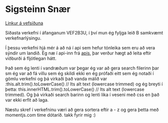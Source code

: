# Sigsteinn Snær

[Linkur á vefsíðuna](http://tsuts.tskoli.is/2t/2811992349/vef2b/lokaverkefni_2/index.html)

Síðasta verkefni í áfanganum VEF2B3U, í því mun ég fyljga leið B samkvæmt verkefnarlýsingu.

Í þessu verkefni hjá mér á að ná í api sem hefur tónleika sem eru að vera sýndir um landið.
Ég næ í api-inn frá [apis](http://docs.apis.is/#endpoint-concerts), þar verður hægt að leita eftir viðburði á fljótlegan hátt.


Það sem ég lenti í vandræðum var þegar ég var að gera search filerinn þar sm ég var að fá villu sem ég skildi ekki en ég prófaði eitt sem ég notaði í gömlu verkefni og þá virkaði það vanda málið var :this.alt.trim().toLowerCase() // Its alt text (lowercase trimmed)
og ég breyti í þetta: this.innerHTML.trim().toLowerCase() // Its alt text (lowercase trimmed). Og þá virkaði search barinn og lenti lika í veseni með css en það var ekki erfit að laga.

Næstu skref í verkefninu væri að gera sortera eftir a - z  og gera þetta með momentjs.com time dótaríð.
takk fyrir mig :)

